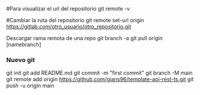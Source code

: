 #Para visualizar el url del repositorio
git remote -v

#Cambiar la ruta del repositorio
git remote set-url origin https://gitlab.com/otro_usuario/otro_repositorio.git

Descargar rama remota de una repo
git branch -a
git pull origin [namebranch]




### Nuevo git
git init
git add README.md
git commit -m "first commit"
git branch -M main
git remote add origin https://github.com/gians96/template-api-rest-ts.git
git push -u origin main